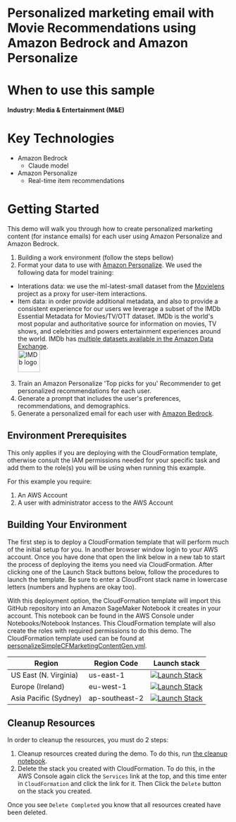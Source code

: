 # Personalized marketing email with Movie Recommendations using Amazon Bedrock and Amazon Personalize

# When to use this sample

**Industry: Media & Entertainment (M&E)**

# Key Technologies

- Amazon Bedrock
  - Claude model
- Amazon Personalize
  - Real-time item recommendations

# Getting Started

This demo will walk you through how to create personalized marketing content (for instance emails) for each user using Amazon Personalize and Amazon Bedrock.

1. Building a work environment (follow the steps bellow)
2. Format your data to use with [Amazon Personalize](https://aws.amazon.com/personalize/). We used the following data for model training:
* Interations data: we use the ml-latest-small dataset from the [Movielens](https://grouplens.org/datasets/movielens/) project as a proxy for user-item interactions.
* Item data: in order provide additional metadata, and also to provide a consistent experience for our users we leverage a subset of the IMDb Essential Metadata for Movies/TV/OTT dataset. IMDb is the world's most popular and authoritative source for information on movies, TV shows, and celebrities and powers entertainment experiences around the world. IMDb has [multiple datasets available in the Amazon Data Exchange](https://aws.amazon.com/marketplace/seller-profile?id=0af153a3-339f-48c2-8b42-3b9fa26d3367). <br><img src="./images/IMDb_Logo_Rectangle.png" alt="IMDb logo" style="width:50px;"/></br>

3. Train an Amazon Personalize 'Top picks for you' Recommender to get personalized recommendations for each user.
4. Generate a prompt that includes the user's preferences, recommendations, and demographics.
5. Generate a personalized email for each user with [Amazon Bedrock](https://aws.amazon.com/bedrock/).

## Environment Prerequisites

This only applies if you are deploying with the CloudFormation template, otherwise consult the IAM permissions needed for your specific task and add them to the role(s) you will be using when running this example.

For this example you require:
1. An AWS Account
2. A user with administrator access to the AWS Account

## Building Your Environment

The first step is to deploy a CloudFormation template that will perform much of the initial setup for you. In another browser window login to your AWS account. Once you have done that open the link below in a new tab to start the process of deploying the items you need via CloudFormation. After clicking one of the Launch Stack buttons below, follow the procedures to launch the template. Be sure to enter a CloudFront stack name in lowercase letters (numbers and hyphens are okay too).

With this deployment option, the CloudFormation template will import this GitHub repository into an Amazon SageMaker Notebook it creates in your account. This notebook can be found in the AWS Console under Notebooks/Notebook Instances. This CloudFormation template will also create the roles with required permissions to do this demo. The CloudFormation template used can be found at [personalizeSimpleCFMarketingContentGen.yml](./personalizeSimpleCFMarketingContentGen.yml).

| Region | Region Code | Launch stack |
|--------|--------|--------------|
| US East (N. Virginia) | us-east-1 | [![Launch Stack](https://s3.amazonaws.com/cloudformation-examples/cloudformation-launch-stack.png)](https://console.aws.amazon.com/cloudformation/home?region=us-east-1#/stacks/new?stackName=PersonalizeExample&templateURL=https://d2peeor3oplhc6.cloudfront.net/personalize-samples-genai-marketing-content/personalizeSimpleCFMarketingContentGen.yml) |
| Europe (Ireland) | eu-west-1 | [![Launch Stack](https://s3.amazonaws.com/cloudformation-examples/cloudformation-launch-stack.png)](https://console.aws.amazon.com/cloudformation/home?region=eu-west-1#/stacks/new?stackName=PersonalizeExample&templateURL=https://d2peeor3oplhc6.cloudfront.net/personalize-samples-genai-marketing-content/personalizeSimpleCFMarketingContentGen.yml) |
| Asia Pacific (Sydney) | ap-southeast-2 |[![Launch Stack](https://s3.amazonaws.com/cloudformation-examples/cloudformation-launch-stack.png)](https://console.aws.amazon.com/cloudformation/home?region=ap-southeast-2#/stacks/new?stackName=PersonalizeExample&templateURL=https://d2peeor3oplhc6.cloudfront.net/personalize-samples-genai-marketing-content/personalizeSimpleCFMarketingContentGen.yml) |

## Cleanup Resources

In order to cleanup the resources, you must do 2 steps:
1. Cleanup resources created during the demo. To do this, run [the cleanup notebook](./02_Clean_Up.ipynb).
2. Delete the stack you created with CloudFormation. To do this, in the AWS Console again click the `Services` link at the top, and this time enter in `CloudFormation` and click the link for it. Then Click the `Delete` button on the stack you created.

Once you see `Delete Completed` you know that all resources created have been deleted.

